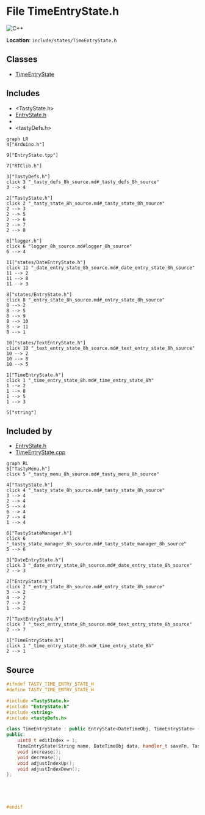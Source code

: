 <a id="_time_entry_state_8h"></a>
# File TimeEntryState.h

![][C++]

**Location**: `include/states/TimeEntryState.h`





## Classes

* [TimeEntryState](class_time_entry_state.md#class_time_entry_state)

## Includes

* <TastyState.h>
* [EntryState.h](_entry_state_8h.md#_entry_state_8h)
* <string>
* <tastyDefs.h>

```mermaid
graph LR
4["Arduino.h"]

9["EntryState.tpp"]

7["RTClib.h"]

3["TastyDefs.h"]
click 3 "_tasty_defs_8h_source.md#_tasty_defs_8h_source"
3 --> 4

2["TastyState.h"]
click 2 "_tasty_state_8h_source.md#_tasty_state_8h_source"
2 --> 3
2 --> 5
2 --> 6
2 --> 7
2 --> 8

6["logger.h"]
click 6 "logger_8h_source.md#logger_8h_source"
6 --> 4

11["states/DateEntryState.h"]
click 11 "_date_entry_state_8h_source.md#_date_entry_state_8h_source"
11 --> 2
11 --> 8
11 --> 3

8["states/EntryState.h"]
click 8 "_entry_state_8h_source.md#_entry_state_8h_source"
8 --> 2
8 --> 5
8 --> 9
8 --> 10
8 --> 11
8 --> 1

10["states/TextEntryState.h"]
click 10 "_text_entry_state_8h_source.md#_text_entry_state_8h_source"
10 --> 2
10 --> 8
10 --> 5

1["TimeEntryState.h"]
click 1 "_time_entry_state_8h.md#_time_entry_state_8h"
1 --> 2
1 --> 8
1 --> 5
1 --> 3

5["string"]

```

## Included by

* [EntryState.h](_entry_state_8h.md#_entry_state_8h)
* [TimeEntryState.cpp](_time_entry_state_8cpp.md#_time_entry_state_8cpp)

```mermaid
graph RL
5["TastyMenu.h"]
click 5 "_tasty_menu_8h_source.md#_tasty_menu_8h_source"

4["TastyState.h"]
click 4 "_tasty_state_8h_source.md#_tasty_state_8h_source"
3 --> 4
2 --> 4
5 --> 4
6 --> 4
7 --> 4
1 --> 4

6["TastyStateManager.h"]
click 6 "_tasty_state_manager_8h_source.md#_tasty_state_manager_8h_source"
5 --> 6

3["DateEntryState.h"]
click 3 "_date_entry_state_8h_source.md#_date_entry_state_8h_source"
2 --> 3

2["EntryState.h"]
click 2 "_entry_state_8h_source.md#_entry_state_8h_source"
3 --> 2
4 --> 2
7 --> 2
1 --> 2

7["TextEntryState.h"]
click 7 "_text_entry_state_8h_source.md#_text_entry_state_8h_source"
2 --> 7

1["TimeEntryState.h"]
click 1 "_time_entry_state_8h.md#_time_entry_state_8h"
2 --> 1

```

## Source

```cpp
#ifndef TASTY_TIME_ENTRY_STATE_H
#define TASTY_TIME_ENTRY_STATE_H

#include <TastyState.h>
#include "EntryState.h"
#include <string>
#include <tastyDefs.h>

class TimeEntryState : public EntryState<DateTimeObj, TimeEntryState> {
public:
    uint8_t editIndex = 1;
    TimeEntryState(String name, DateTimeObj data, handler_t saveFn, TastyState* returnState);
    void increase();
    void decrease();
    void adjustIndexUp();
    void adjustIndexDown();
};





#endif
```

[public]: https://img.shields.io/badge/-public-brightgreen (public)
[C++]: https://img.shields.io/badge/language-C%2B%2B-blue (C++)
[static]: https://img.shields.io/badge/-static-lightgrey (static)
[private]: https://img.shields.io/badge/-private-red (private)
[Markdown]: https://img.shields.io/badge/language-Markdown-blue (Markdown)